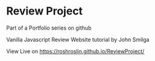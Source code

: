 # Review Project
Part of a Portfolio series on github

Vanilla Javascript Review Website tutorial by John Smilga

View Live on https://roshroslin.github.io/ReviewProject/
